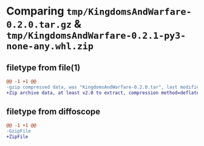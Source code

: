 # Comparing `tmp/KingdomsAndWarfare-0.2.0.tar.gz` & `tmp/KingdomsAndWarfare-0.2.1-py3-none-any.whl.zip`

## filetype from file(1)

```diff
@@ -1 +1 @@
-gzip compressed data, was "KingdomsAndWarfare-0.2.0.tar", last modified: Tue May 30 05:13:29 2023, max compression
+Zip archive data, at least v2.0 to extract, compression method=deflate
```

## filetype from diffoscope

```diff
@@ -1 +1 @@
-GzipFile
+ZipFile
```

